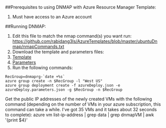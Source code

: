 ##Prerequisites to using DNMAP with Azure Resource Manager Template:
1. Must have access to an Azure account

##Running DNMAP:
1. Edit this file to match the nmap command(s) you want run: https://github.com/rabidang3ls/AzureTemplates/blob/master/ubuntuDnmap/nmapCommands.txt
2. Download the template and parameters files:
  1. [Template](https://github.com/rabidang3ls/AzureTemplates/blob/master/ubuntuDnmap/azuredeploy.json)
  2. [Parameters](https://github.com/rabidang3ls/AzureTemplates/blob/master/ubuntuDnmap/azuredeploy.parameters.json)
3. Run the following commands:
```
RecGroup=dnmaprg-`date +%s`
azure group create -n $RecGroup -l "West US"
azure group deployment create -f azureDeploy.json -e azureDeploy.parameters.json -g $RecGroup -n $RecGroup
```
Get the public IP addresses of the newly created VMs with the following command (depending on the number of VMs in your azure subscription, this command can take a while. I've got 35 VMs and it takes about 32 seconds to complete):
azure vm list-ip-address | grep data | grep dnmapVM | awk '{print $4}'
